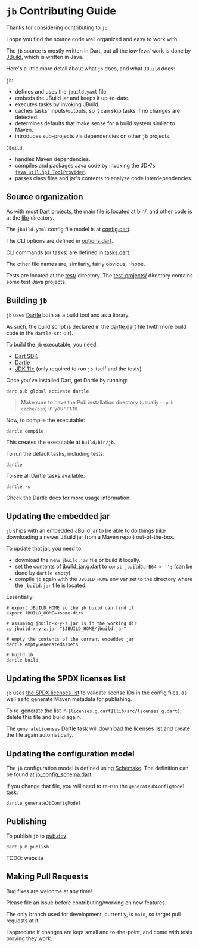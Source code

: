 # `jb` Contributing Guide

Thanks for considering contributing to `jb`!

I hope you find the source code well organized and easy to work with.

The `jb` source is mostly written in Dart, but all the _low level_ work is done by [JBuild](https://github.com/renatoathaydes/jbuild/),
which is written in Java.

Here's a little more detail about what `jb` does, and what `JBuild` does:

`jb`:

* defines and uses the `jbuild.yaml` file.
* embeds the JBuild jar and keeps it up-to-date.
* executes tasks by invoking JBuild.
* caches tasks' inputs/outputs, so it can skip tasks if no changes are detected.
* determines defaults that make sense for a build system similar to Maven.
* introduces sub-projects via dependencies on other `jb` projects.

`JBuild`:

* handles Maven dependencies.
* compiles and packages Java code by invoking the JDK's [`java.util.spi.ToolProvider`](https://docs.oracle.com/en/java/javase/19/docs/api/java.base/java/util/spi/ToolProvider.html).
* parses class files and jar's contents to analyze code interdependencies.

## Source organization

As with most Dart projects, the main file is located at [bin/](bin/jbuild_cli.dart), and other code is at the [lib/](lib/)
directory.

The `jbuild.yaml` config file model is at [config.dart](lib/src/config.dart).

The CLI options are defined in [options.dart](lib/src/options.dart).

CLI commands (or tasks) are defined in [tasks.dart](lib/src/tasks.dart).

The other file names are, similarly, fairly obvious, I hope.

Tests are located at the [test/](test) directory. The [test-projects/](test/test-projects) directory contains some
test Java projects.

## Building `jb`

`jb` uses [Dartle](https://github.com/renatoathaydes/dartle) both as a build tool and as a library.

As such, the build script is declared in the [dartle.dart](dartle.dart) file (with more build code in the `dartle-src` dir).

To build the `jb` executable, you need:

* [Dart SDK](https://dart.dev/get-dart)
* [Dartle](https://github.com/renatoathaydes/dartle)
* [JDK 11+](https://openjdk.org/) (only required to run `jb` itself and the tests)

Once you've installed Dart, get Dartle by running:

```shell
dart pub global activate dartle
```

> Make sure to have the Pub installation directory (usually `~.pub-cache/bin`) in your `PATH`.

Now, to compile the executable:

```shell
dartle compile
```

This creates the executable at `build/bin/jb`.

To run the default tasks, including tests:

```shell
dartle
```

To see all Dartle tasks available:

```shell
dartle -s
```

Check the Dartle docs for more usage information.

## Updating the embedded jar

`jb` ships with an embedded JBuild jar to be able to do things (like downloading a newer JBuild jar from a Maven repo!)
out-of-the-box.

To update that jar, you need to:

* download the new `jbuild.jar` file or build it locally. 
* set the contents of [jbuild_jar.g.dart](lib/src/jbuild_jar.g.dart) to `const jbuildJarB64 = '';` (can be done by `dartle empty`).
* compile `jb` again with the `JBUILD_HOME` env var set to the directory where the `jbuild.jar` file is located.

Essentially:

```shell
# export JBUILD_HOME so the jb build can find it
export JBUILD_HOME=<some-dir>

# assuming jbuild-x-y-z.jar is in the working dir
cp jbuild-x-y-z.jar "$JBUILD_HOME/jbuild.jar"

# empty the contents of the current embedded jar
dartle emptyGeneratedAssets

# build jb
dartle build
```

## Updating the SPDX licenses list

`jb` uses [the SPDX licenses list](https://spdx.org/licenses/) to validate license IDs in the config files,
as well as to generate Maven metadata for publishing.

To re-generate the list in `[licenses.g.dart](lib/src/licenses.g.dart)`, delete this file and build again.

The `generateLicenses` Dartle task will download the licenses list and create the file again automatically.

## Updating the configuration model

The `jb` configuration model is defined using [Schemake](https://pub.dev/packages/schemake).
The definition can be found at [jb_config_schema.dart](dartle-src/config/jb_config_schema.dart).

If you change that file, you will need to re-run the `generateJbConfigModel` task:

```shell
dartle generateJbConfigModel
```

## Publishing

To publish `jb` to [pub.dev](https://pub.dev/):

```shell
dart pub publish
```

TODO: website

## Making Pull Requests

Bug fixes are welcome at any time!

Please file an issue before contributing/working on new features.

The only branch used for development, currently, is `main`, so target pull requests at it.

I appreciate if changes are kept small and to-the-point, and come with tests proving they work.
